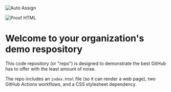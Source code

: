 ![Auto Assign](https://github.com/SayaliiiiR/demo-repository/actions/workflows/auto-assign.yml/badge.svg)

![Proof HTML](https://github.com/SayaliiiiR/demo-repository/actions/workflows/proof-html.yml/badge.svg)

# Welcome to your organization's demo respository
This code repository (or "repo") is designed to demonstrate the best GitHub has to offer with the least amount of noise.

The repo includes an `index.html` file (so it can render a web page), two GitHub Actions workflows, and a CSS stylesheet dependency.
